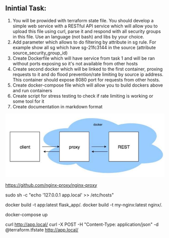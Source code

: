## Inintial Task:
1. You will be prowided with terraform state file. You should develop a simple web service
with a RESTful API service which will allow you to upload this file using curl, parse it and
respond with all security groups in this file. Use an language (not bash) and libs by your
choice.
2. Add parameter which allows to do filtering by attribute in sg rule. For example show all
sg which have sg-21fc3144 in the source (attribute source_security_group_id)
3. Create Dockerfile which will have service from task 1 and will be ran without ports
exposing so it's not available from other hosts
4. Create second docker which will be linked to the first container, proxing requests to it
and do flood prevention/rate limiting by source ip address. This container should expose
8080 port for requests from other hosts.
5. Create docker-compose file which will allow you to build dockers above and run containers
6. Create script for stress testing to check if rate limiting is working or some tool for it
7. Create documentation in markdown format


![Alt text](communications.jpg?raw=true "Communications")



https://github.com/nginx-proxy/nginx-proxy

sudo sh -c "echo '127.0.0.1 app.local' >> /etc/hosts"

docker build -t app:latest flask_app/.
docker build -t my-nginx:latest nginx/.

docker-compose up

curl http://app.local/
curl -X POST -H "Content-Type: application/json" -d @terraform.tfstate http://app.local/



